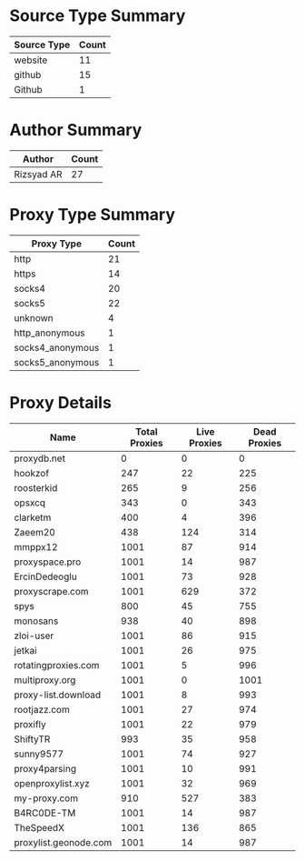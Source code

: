 # Source Type Summary

| Source Type | Count |
|-------------|-------|
| website | 11 |
| github | 15 |
| Github | 1 |


# Author Summary

| Author | Count |
|--------|-------|
| Rizsyad AR | 27 |


# Proxy Type Summary

| Proxy Type | Count |
|------------|-------|
| http | 21 |
| https | 14 |
| socks4 | 20 |
| socks5 | 22 |
| unknown | 4 |
| http_anonymous | 1 |
| socks4_anonymous | 1 |
| socks5_anonymous | 1 |


# Proxy Details

| Name | Total Proxies | Live Proxies | Dead Proxies |
|------|---------------|--------------|---------------|
| proxydb.net | 0 | 0 | 0 |
| hookzof | 247 | 22 | 225 |
| roosterkid | 265 | 9 | 256 |
| opsxcq | 343 | 0 | 343 |
| clarketm | 400 | 4 | 396 |
| Zaeem20 | 438 | 124 | 314 |
| mmppx12 | 1001 | 87 | 914 |
| proxyspace.pro | 1001 | 14 | 987 |
| ErcinDedeoglu | 1001 | 73 | 928 |
| proxyscrape.com | 1001 | 629 | 372 |
| spys | 800 | 45 | 755 |
| monosans | 938 | 40 | 898 |
| zloi-user | 1001 | 86 | 915 |
| jetkai | 1001 | 26 | 975 |
| rotatingproxies.com | 1001 | 5 | 996 |
| multiproxy.org | 1001 | 0 | 1001 |
| proxy-list.download | 1001 | 8 | 993 |
| rootjazz.com | 1001 | 27 | 974 |
| proxifly | 1001 | 22 | 979 |
| ShiftyTR | 993 | 35 | 958 |
| sunny9577 | 1001 | 74 | 927 |
| proxy4parsing | 1001 | 10 | 991 |
| openproxylist.xyz | 1001 | 32 | 969 |
| my-proxy.com | 910 | 527 | 383 |
| B4RC0DE-TM | 1001 | 14 | 987 |
| TheSpeedX | 1001 | 136 | 865 |
| proxylist.geonode.com | 1001 | 14 | 987 |
